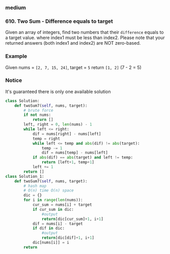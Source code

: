###  medium

### 610. Two Sum - Difference equals to target

Given an array of integers, find two numbers that their `difference` equals to a target value.
where index1 must be less than index2. Please note that your returned answers (both index1 and index2) are NOT zero-based.

### Example

Given nums = `[2, 7, 15, 24]`, target = `5`
return `[1, 2]` (7 - 2 = 5)

### Notice

It's guaranteed there is only one available solution

```python
class Solution:
    def twoSum7(self, nums, target):
        # brute force
        if not nums:
            return []
        left, right = 0, len(nums) - 1
        while left <= right:
            dif = nums[right] - nums[left]
            temp = right
            while left <= temp and abs(dif) != abs(target):
                temp -= 1
                dif = nums[temp] - nums[left]
            if abs(dif) == abs(target) and left != temp:
                return [left+1, temp+1]
            left += 1
        return []
class Solution_1:
    def twoSum7(self, nums, target):
        # hash map
        # O(n) time O(n) space
        dic = {}
        for i in range(len(nums)):
            cur_sum = nums[i] + target
            if cur_sum in dic:
                #output
                return[dic[cur_sum]+1, i+1]
            dif = nums[i] - target
            if dif in dic:
                #output
                return[dic[dif]+1, i+1]
            dic[nums[i]] = i
        return
```

